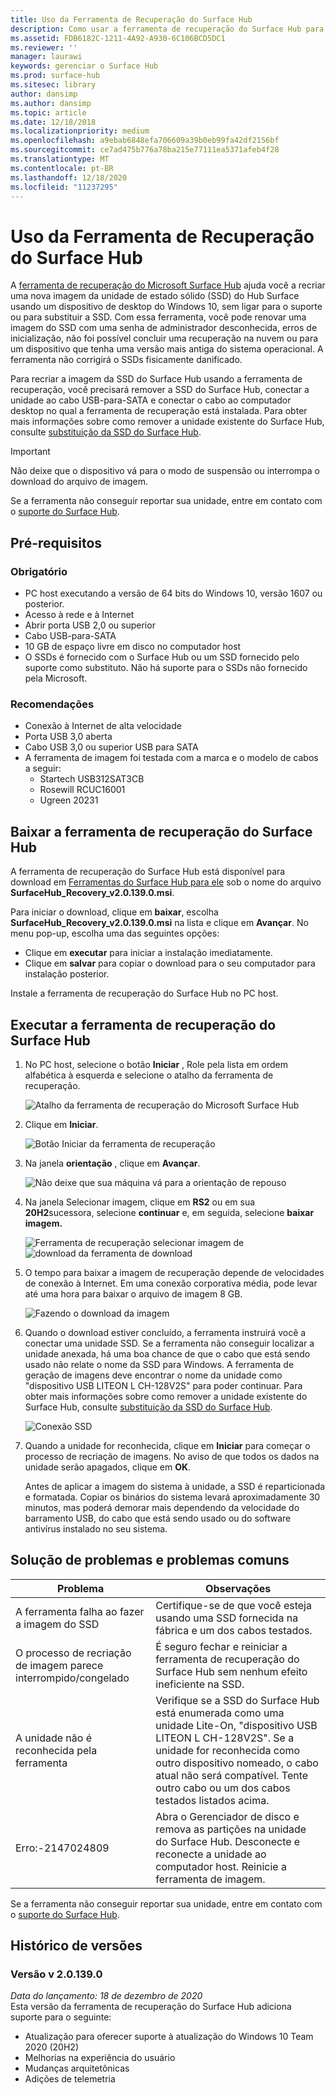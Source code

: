```yaml
---
title: Uso da Ferramenta de Recuperação do Surface Hub
description: Como usar a ferramenta de recuperação do Surface Hub para recriar a imagem do SSD.
ms.assetid: FDB6182C-1211-4A92-A930-6C106BCD5DC1
ms.reviewer: ''
manager: laurawi
keywords: gerenciar o Surface Hub
ms.prod: surface-hub
ms.sitesec: library
author: dansimp
ms.author: dansimp
ms.topic: article
ms.date: 12/18/2018
ms.localizationpriority: medium
ms.openlocfilehash: a9ebab6848efa706609a39b0eb99fa42df2156bf
ms.sourcegitcommit: ce7ad475b776a78ba215e77111ea5371afeb4f28
ms.translationtype: MT
ms.contentlocale: pt-BR
ms.lasthandoff: 12/18/2020
ms.locfileid: "11237295"
---
```

# Uso da Ferramenta de Recuperação do Surface Hub

A [ferramenta de recuperação do Microsoft Surface Hub](https://www.microsoft.com/download/details.aspx?id=52210) ajuda você a recriar uma nova imagem da unidade de estado sólido (SSD) do Hub Surface usando um dispositivo de desktop do Windows 10, sem ligar para o suporte ou para substituir a SSD. Com essa ferramenta, você pode renovar uma imagem do SSD com uma senha de administrador desconhecida, erros de inicialização, não foi possível concluir uma recuperação na nuvem ou para um dispositivo que tenha uma versão mais antiga do sistema operacional. A ferramenta não corrigirá o SSDs fisicamente danificado.

Para recriar a imagem da SSD do Surface Hub usando a ferramenta de recuperação, você precisará remover a SSD do Surface Hub, conectar a unidade ao cabo USB-para-SATA e conectar o cabo ao computador desktop no qual a ferramenta de recuperação está instalada. Para obter mais informações sobre como remover a unidade existente do Surface Hub, consulte [substituição da SSD do Surface Hub](surface-hub-ssd-replacement.md).

> [!IMPORTANT]
> Não deixe que o dispositivo vá para o modo de suspensão ou interrompa o download do arquivo de imagem.

Se a ferramenta não conseguir reportar sua unidade, entre em contato com o [suporte do Surface Hub](https://support.microsoft.com/help/4037644/surface-contact-surface-warranty-and-software-support).

## Pré-requisitos

### Obrigatório

- PC host executando a versão de 64 bits do Windows 10, versão 1607 ou posterior.
- Acesso à rede e à Internet
- Abrir porta USB 2,0 ou superior
- Cabo USB-para-SATA
- 10 GB de espaço livre em disco no computador host
- O SSDs é fornecido com o Surface Hub ou um SSD fornecido pelo suporte como substituto. Não há suporte para o SSDs não fornecido pela Microsoft.

### Recomendações

- Conexão à Internet de alta velocidade
- Porta USB 3,0 aberta
- Cabo USB 3,0 ou superior USB para SATA
- A ferramenta de imagem foi testada com a marca e o modelo de cabos a seguir:
    - Startech USB312SAT3CB
    - Rosewill RCUC16001
    - Ugreen 20231

## Baixar a ferramenta de recuperação do Surface Hub

A ferramenta de recuperação do Surface Hub está disponível para download em [Ferramentas do Surface Hub para ele](https://www.microsoft.com/download/details.aspx?id=52210)  sob o nome do arquivo **SurfaceHub_Recovery_v2.0.139.0.msi**.

Para iniciar o download, clique em **baixar**, escolha **SurfaceHub_Recovery_v2.0.139.0.msi** na lista e clique em **Avançar**. No menu pop-up, escolha uma das seguintes opções:

- Clique em **executar** para iniciar a instalação imediatamente.
- Clique em **salvar** para copiar o download para o seu computador para instalação posterior.

Instale a ferramenta de recuperação do Surface Hub no PC host.

## Executar a ferramenta de recuperação do Surface Hub

1. No PC host, selecione o botão **Iniciar** , Role pela lista em ordem alfabética à esquerda e selecione o atalho da ferramenta de recuperação.

    ![Atalho da ferramenta de recuperação do Microsoft Surface Hub](images/shrt-shortcut.png)

2. Clique em **Iniciar**.

    ![Botão Iniciar da ferramenta de recuperação](images/shrt-start.png)


3. Na janela **orientação** , clique em **Avançar**.

    ![Não deixe que sua máquina vá para a orientação de repouso](images/shrt-guidance.png)

4. Na janela Selecionar imagem, clique em **RS2** ou em sua **20H2**sucessora, selecione **continuar** e, em seguida, selecione **baixar imagem.**

     ![Ferramenta de recuperação selecionar imagem de ](images/shrt-select-image.png) ![ download da ferramenta de download](images/shrt-download-image.png)

5. O tempo para baixar a imagem de recuperação depende de velocidades de conexão à Internet. Em uma conexão corporativa média, pode levar até uma hora para baixar o arquivo de imagem 8 GB.

    ![Fazendo o download da imagem](images/shrt-download.png)



5. Quando o download estiver concluído, a ferramenta instruirá você a conectar uma unidade SSD. Se a ferramenta não conseguir localizar a unidade anexada, há uma boa chance de que o cabo que está sendo usado não relate o nome da SSD para Windows.  A ferramenta de geração de imagens deve encontrar o nome da unidade como "dispositivo USB LITEON L CH-128V2S" para poder continuar.  Para obter mais informações sobre como remover a unidade existente do Surface Hub, consulte [substituição da SSD do Surface Hub](surface-hub-ssd-replacement.md).

    ![Conexão SSD](images/shrt-drive.png)

6. Quando a unidade for reconhecida, clique em **Iniciar** para começar o processo de recriação de imagens. No aviso de que todos os dados na unidade serão apagados, clique em **OK**.



    Antes de aplicar a imagem do sistema à unidade, a SSD é reparticionada e formatada. Copiar os binários do sistema levará aproximadamente 30 minutos, mas poderá demorar mais dependendo da velocidade do barramento USB, do cabo que está sendo usado ou do software antivírus instalado no seu sistema.



## Solução de problemas e problemas comuns

Problema | Observações
--- | ---
A ferramenta falha ao fazer a imagem do SSD | Certifique-se de que você esteja usando uma SSD fornecida na fábrica e um dos cabos testados.
O processo de recriação de imagem parece interrompido/congelado | É seguro fechar e reiniciar a ferramenta de recuperação do Surface Hub sem nenhum efeito ineficiente na SSD.
A unidade não é reconhecida pela ferramenta | Verifique se a SSD do Surface Hub está enumerada como uma unidade Lite-On, "dispositivo USB LITEON L CH-128V2S".  Se a unidade for reconhecida como outro dispositivo nomeado, o cabo atual não será compatível. Tente outro cabo ou um dos cabos testados listados acima.
Erro:-2147024809 | Abra o Gerenciador de disco e remova as partições na unidade do Surface Hub.  Desconecte e reconecte a unidade ao computador host. Reinicie a ferramenta de imagem.

Se a ferramenta não conseguir reportar sua unidade, entre em contato com o [suporte do Surface Hub](https://support.microsoft.com/help/4037644/surface-contact-surface-warranty-and-software-support).

## Histórico de versões

### Versão v 2.0.139.0

*Data do lançamento: 18 de dezembro de 2020*<br>
Esta versão da ferramenta de recuperação do Surface Hub adiciona suporte para o seguinte:
- Atualização para oferecer suporte à atualização do Windows 10 Team 2020 (20H2)
- Melhorias na experiência do usuário
- Mudanças arquitetônicas
- Adições de telemetria

